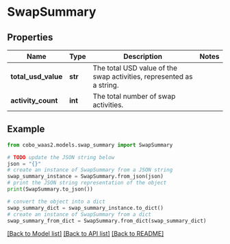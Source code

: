 # SwapSummary


## Properties

Name | Type | Description | Notes
------------ | ------------- | ------------- | -------------
**total_usd_value** | **str** | The total USD value of the swap activities, represented as a string. | 
**activity_count** | **int** | The total number of swap activities. | 

## Example

```python
from cobo_waas2.models.swap_summary import SwapSummary

# TODO update the JSON string below
json = "{}"
# create an instance of SwapSummary from a JSON string
swap_summary_instance = SwapSummary.from_json(json)
# print the JSON string representation of the object
print(SwapSummary.to_json())

# convert the object into a dict
swap_summary_dict = swap_summary_instance.to_dict()
# create an instance of SwapSummary from a dict
swap_summary_from_dict = SwapSummary.from_dict(swap_summary_dict)
```
[[Back to Model list]](../README.md#documentation-for-models) [[Back to API list]](../README.md#documentation-for-api-endpoints) [[Back to README]](../README.md)



